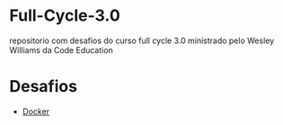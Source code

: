 # Full-Cycle-3.0
repositorio com desafios do curso full cycle 3.0 ministrado pelo Wesley Williams da Code Education

# Desafios

- [Docker](./docker/Readme.md)
